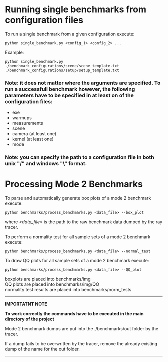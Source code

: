 # Running single benchmarks from configuration files

To run a single benchmark from a given configuration execute:

```
python single_benchmark.py <config_1> <config_2> ...
```

Example:
```
python single_benchmark.py ./benchmark_configurations/scene/scene_template.txt ./benchmark_configurations/setup/setup_template.txt
```

### Note: it does not matter where the arguments are specified. To run a successfull benchmark however, the following parameters have to be specified in at least on of the configuration files:

- exe
- warmups
- measurements
- scene
- camera (at least one)
- kernel (at least one)
- mode


### Note: you can specify the path to a configuration file in both unix "/" and windows "\\" format.

# Processing Mode 2 Benchmarks


To parse and automatically generate box plots of a mode 2 benchmark execute:
```
python benchmarks/process_benchmarks.py <data_file> --box_plot
```
where *<data_file>* is the path to the raw benchmark data dumped by the ray tracer.

To perform a normality test for all sample sets of a mode 2 benchmark execute:
```
python benchmarks/process_benchmarks.py <data_file> --normal_test
```

To draw QQ plots for all sample sets of a mode 2 benchmark execute:
```
python benchmarks/process_benchmarks.py <data_file> --QQ_plot
```
boxplots are placed into benchmarks/img \
QQ plots are placed into benchmarks/img/QQ \
normality test results are placed into benchmarks/norm_tests 

---
**IMPORTATNT NOTE**

**To work correctly the commands have to be executed in the main directory of the project**

Mode 2 benchmark dumps are put into the ./benchmarks/out folder by the tracer.

If a dump fails to be overwritten by the tracer, remove the already existing dump of the name for the out folder.

---
